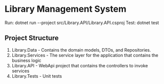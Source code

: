 # Library Management System

Run: dotnet run --project src/Library.API/Library.API.csproj
Test: dotnet test


## Project Structure
1. Library.Data - Contains the domain models, DTOs, and Repositories.
2. Library.Services - The service layer for the application that contains the business logic
3. Library.API - WebApi project that contains the controllers to invoke services
4. Library.Tests - Unit tests
